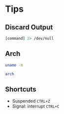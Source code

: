 # Tips

## Discard Output

```sh
[command] 2> /dev/null
```

## Arch

```sh
uname -m
```

```sh
arch
```

## Shortcuts

- Suspended `CTRL+Z`
- Signal: interrupt `CTRL+C`
